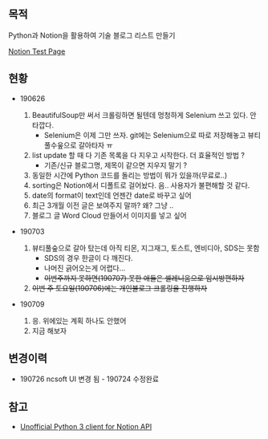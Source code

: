 ## 목적
Python과 Notion을 활용하여 기술 블로그 리스트 만들기 

<a href="https://www.notion.so/jaemin/0e0386aa405041b8bb7b1537ffed25f3?v=c7c08f40039e4db0b5ce1c90cefbdf6a" target="_blank">Notion Test Page</a>

## 현황
* 190626
    1. BeautifulSoup만 써서 크롤링하면 될텐데 멍청하게 Selenium 쓰고 있다. 안타깝다.
        * Selenium은 이제 그만 쓰자. git에는 Selenium으로 따로 저장해놓고 뷰티풀수웊으로 갈아타자 ㅠ 
    2. list update 할 때 다 기존 목록을 다 지우고 시작한다. 더 효율적인 방법 ?
        * 기존/신규 블로그명, 제목이 같으면 지우지 말기 ? 
    3. 동일한 시간에 Python 코드를 돌리는 방법이 뭐가 있을까(무료로..)
    4. sorting은 Notion에서 디폴트로 걸어놨다. 음.. 사용자가 불편해할 것 같다.
    5. date의 format이 text인데 언젠간 date로 바꾸고 싶어
    6. 최근 3개월 이전 글은 보여주지 말까? 왜? 그냥 ..
    7. 블로그 글 Word Cloud 만들어서 이미지를 넣고 싶어
    
* 190703
    1. 뷰티풀숲으로 갈아 탔는데 아직 티몬, 지그재그, 토스트, 엔비디아, SDS는 못함
        * SDS의 경우 한글이 다 깨진다.
        * 나머진 긁어오는게 어렵다...
        * ~~이번주까지 못하면(190707) 못한 애들은 셀레니움으로 임시방편하자~~
    2. ~~이번 주 토요일(190706)에는 개인블로그 크롤링을 진행하자~~
    
* 190709
    1. 응. 위에있는 계획 하나도 안했어
    2. 지금 해보자  
## 변경이력

* 190726 ncsoft UI 변경 됨 - 190724 수정완료
    
 ## 참고
* <a href="https://github.com/jamalex/notion-py" target="_blank">Unofficial Python 3 client for Notion API</a>

